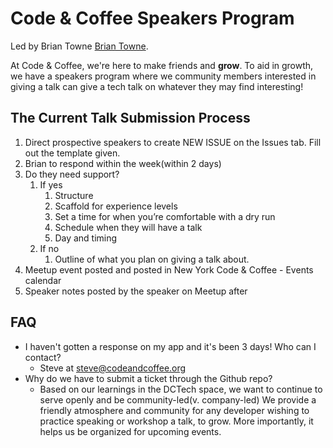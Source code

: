 # Code & Coffee Speakers Program 
Led by Brian Towne [Brian Towne](https://www.linkedin.com/in/bjtowne/).

At Code & Coffee, we're here to make friends and __grow__. To aid in growth, we have a speakers program where we community members interested in giving a talk can give a tech talk on whatever they may find interesting!

## The Current Talk Submission Process
1. Direct prospective speakers to create NEW ISSUE on the Issues tab. Fill out the template given.
2. Brian to respond within the week(within 2 days)
3. Do they need support? 
    1. If yes
        1. Structure
        2. Scaffold for experience levels
        3. Set a time for when you’re comfortable with a dry run
        4. Schedule when they will have a talk
        5. Day and timing
    2. If no
        1. Outline of what you plan on giving a talk about.
4. Meetup event posted and posted in New York Code & Coffee - Events calendar
5. Speaker notes posted by the speaker on Meetup after

## FAQ
- I haven't gotten a response on my app and it's been 3 days! Who can I contact?
    - Steve at steve@codeandcoffee.org
- Why do we have to submit a ticket through the Github repo?
    - Based on our learnings in the DCTech space, we want to continue to serve openly and be community-led(v. company-led) We provide a friendly atmosphere and community for any developer wishing to practice speaking or workshop a talk, to grow. More importantly, it helps us be organized for upcoming events.
